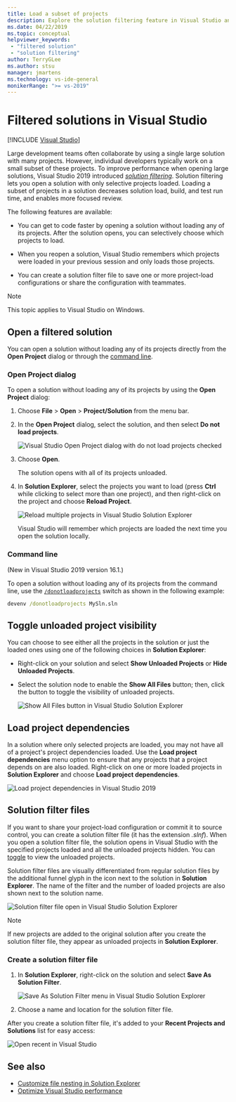 ```yaml
---
title: Load a subset of projects
description: Explore the solution filtering feature in Visual Studio and discover how it allows you to quickly load a subset of projects in a solution.
ms.date: 04/22/2019
ms.topic: conceptual
helpviewer_keywords:
 - "filtered solution"
 - "solution filtering"
author: TerryGLee
ms.author: stsu
manager: jmartens
ms.technology: vs-ide-general
monikerRange: ">= vs-2019"
---
```

# Filtered solutions in Visual Studio

 [!INCLUDE [Visual Studio](~/includes/applies-to-version/vs-windows-only.md)]

Large development teams often collaborate by using a single large solution with many projects. However, individual developers typically work on a small subset of these projects. To improve performance when opening large solutions, Visual Studio 2019 introduced *[solution filtering](/shows/visual-studio-toolbox/solution-filters-in-visual-studio/)*. Solution filtering lets you open a solution with only selective projects loaded. Loading a subset of projects in a solution decreases solution load, build, and test run time, and enables more focused review.

The following features are available:

- You can get to code faster by opening a solution without loading any of its projects. After the solution opens, you can selectively choose which projects to load.

- When you reopen a solution, Visual Studio remembers which projects were loaded in your previous session and only loads those projects.

- You can create a solution filter file to save one or more project-load configurations or share the configuration with teammates.

> [!NOTE]
> This topic applies to Visual Studio on Windows.

## Open a filtered solution

You can open a solution without loading any of its projects directly from the **Open Project** dialog or through the [command line](#command-line).

### Open Project dialog

To open a solution without loading any of its projects by using the **Open Project** dialog:

1. Choose **File** > **Open** > **Project/Solution** from the menu bar.

2. In the **Open Project** dialog, select the solution, and then select **Do not load projects**.

   ![Visual Studio Open Project dialog with do not load projects checked](media/filtered-solutions/do-not-load-projects.png)

3. Choose **Open**.

   The solution opens with all of its projects unloaded.

4. In **Solution Explorer**, select the projects you want to load (press **Ctrl** while clicking to select more than one project), and then right-click on the project and choose **Reload Project**.

   ![Reload multiple projects in Visual Studio Solution Explorer](media/filtered-solutions/reload-project.png)

   Visual Studio will remember which projects are loaded the next time you open the solution locally.

### Command line

(New in Visual Studio 2019 version 16.1.)

To open a solution without loading any of its projects from the command line, use the [`/donotloadprojects`](../ide/reference/donotloadprojects-devenv-exe.md) switch as shown in the following example:

```cmd
devenv /donotloadprojects MySln.sln
```

## Toggle unloaded project visibility

You can choose to see either all the projects in the solution or just the loaded ones using one of the following choices in **Solution Explorer**:

- Right-click on your solution and select **Show Unloaded Projects** or **Hide Unloaded Projects**.

- Select the solution node to enable the **Show All Files** button; then, click the button to toggle the visibility of unloaded projects.

   ![Show All Files button in Visual Studio Solution Explorer](media/filtered-solutions/show-all-files.PNG)

## Load project dependencies

In a solution where only selected projects are loaded, you may not have all of a project's project dependencies loaded. Use the **Load project dependencies** menu option to ensure that any projects that a project depends on are also loaded. Right-click on one or more loaded projects in **Solution Explorer** and choose **Load project dependencies**.

![Load project dependencies in Visual Studio 2019](media/filtered-solutions/load-project-dependencies.png)

## Solution filter files

If you want to share your project-load configuration or commit it to source control, you can create a solution filter file (it has the extension *.slnf*). When you open a solution filter file, the solution opens in Visual Studio with the specified projects loaded and all the unloaded projects hidden. You can [toggle](#toggle-unloaded-project-visibility) to view the unloaded projects.

Solution filter files are visually differentiated from regular solution files by the additional funnel glyph in the icon next to the solution in **Solution Explorer**. The name of the filter and the number of loaded projects are also shown next to the solution name.

![Solution filter file open in Visual Studio Solution Explorer](media/filtered-solutions/solution-filter.PNG)

> [!NOTE]
> If new projects are added to the original solution after you create the solution filter file, they appear as unloaded projects in **Solution Explorer**.

### Create a solution filter file

1. In **Solution Explorer**, right-click on the solution and select **Save As Solution Filter**.

   ![Save As Solution Filter menu in Visual Studio Solution Explorer](media/filtered-solutions/save-as-solution-filter.png)

2. Choose a name and location for the solution filter file.

After you create a solution filter file, it's added to your **Recent Projects and Solutions** list for easy access:

![Open recent in Visual Studio](media/filtered-solutions/open-recent.png)

## See also

- [Customize file nesting in Solution Explorer](file-nesting-solution-explorer.md)
- [Optimize Visual Studio performance](optimize-visual-studio-performance.md)
